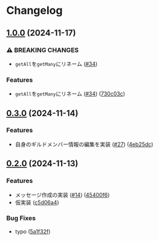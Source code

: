 # Changelog

## [1.0.0](https://github.com/poporonnet/discord-pure/compare/v0.3.0...v1.0.0) (2024-11-17)


### ⚠ BREAKING CHANGES

* `getAll`を`getMany`にリネーム ([#34](https://github.com/poporonnet/discord-pure/issues/34))

### Features

* `getAll`を`getMany`にリネーム ([#34](https://github.com/poporonnet/discord-pure/issues/34)) ([730c03c](https://github.com/poporonnet/discord-pure/commit/730c03c83ee5888f49e45d862cb3e0c04919b22e))

## [0.3.0](https://github.com/poporonnet/discord-pure/compare/discord-pure-v0.2.0...discord-pure-v0.3.0) (2024-11-14)


### Features

* 自身のギルドメンバー情報の編集を実装 ([#27](https://github.com/poporonnet/discord-pure/issues/27)) ([4eb25dc](https://github.com/poporonnet/discord-pure/commit/4eb25dca595e03e87747653aee96a3bd46a229d1))

## [0.2.0](https://github.com/poporonnet/discord-pure/compare/discord-pure-v0.1.0...discord-pure-v0.2.0) (2024-11-13)


### Features

* メッセージ作成の実装 ([#14](https://github.com/poporonnet/discord-pure/issues/14)) ([45400f6](https://github.com/poporonnet/discord-pure/commit/45400f68a6dae859e1e38a4a6dbb4e74aa51adc9))
* 仮実装 ([c5d06a4](https://github.com/poporonnet/discord-pure/commit/c5d06a4419df9e5f9c216b02afc0e7450bc9ca0c))


### Bug Fixes

* typo ([5a1f32f](https://github.com/poporonnet/discord-pure/commit/5a1f32fec47b864cd47e956b9d25fceeecd1015a))
